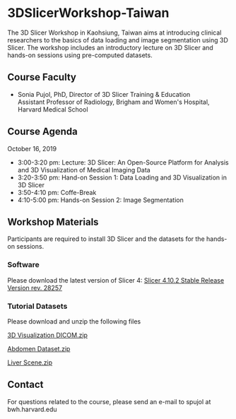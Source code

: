 # 3DSlicerWorkshop-Taiwan

The 3D Slicer Workshop in Kaohsiung, Taiwan aims at introducing clinical researchers to the basics of data loading and image segmentation using 3D Slicer. The workshop includes an introductory lecture on 3D Slicer and hands-on sessions using pre-computed datasets.

## Course Faculty
- Sonia Pujol, PhD, Director of 3D Slicer Training & Education <br> Assistant Professor of Radiology, Brigham and Women's Hospital, Harvard Medical School

## Course Agenda
October 16, 2019
- 3:00-3:20 pm: Lecture: 3D Slicer: An Open-Source Platform for Analysis and 3D Visualization of Medical Imaging Data 
- 3:20-3:50 pm: Hand-on Session 1: Data Loading and 3D Visualization in 3D Slicer
- 3:50-4:10 pm: Coffe-Break
- 4:10-5:00 pm: Hands-on Session 2: Image Segmentation

## Workshop Materials
Participants are required to install 3D Slicer and the datasets for the hands-on sessions.

### Software
Please download the latest version of Slicer 4: 
[Slicer 4.10.2 Stable Release Version rev. 28257](https://download.slicer.org/)

### Tutorial Datasets
Please download and unzip the following files

[3D Visualization DICOM.zip](https://www.dropbox.com/s/pwalbzpc9k25t7d/3DVisualization_DICOM.zip?dl=1)

[Abdomen Dataset.zip](https://www.dropbox.com/s/j48rsfdtweguwxe/Abdomen_dataset.zip?dl=1)

[Liver Scene.zip](https://www.dropbox.com/s/vl94z4ldzr6vvhz/LiverScene.zip?dl=1)

## Contact
For questions related to the course, please send an e-mail to spujol at bwh.harvard.edu
